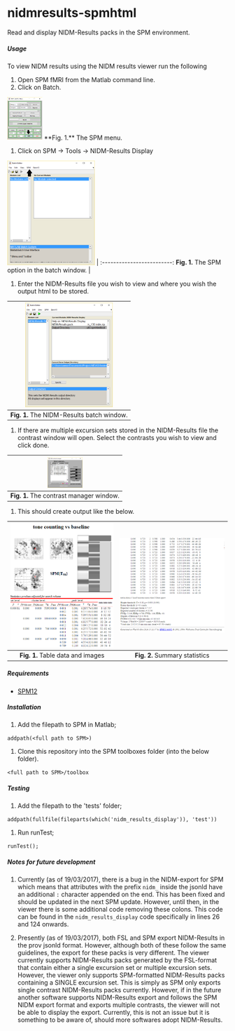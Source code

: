 # nidmresults-spmhtml

Read and display NIDM-Results packs in the SPM environment.

##### Usage

To view NIDM results using the NIDM results viewer run the following

1. Open SPM fMRI from the Matlab command line.
1. Click on Batch.

<img src="Doc/examplemenu1.png" width="80">  
 **Fig. 1.** The SPM menu.

1. Click on SPM -> Tools -> NIDM-Results Display

<img src="Doc/examplemenu2.png" width="200">  |
:-------------------------:
 **Fig. 1.** The SPM option in the batch window. |

1. Enter the NIDM-Results file you wish to view and where you wish the output html to be stored.

<img src="Doc/example_batch.png" width="200"> |  
:-------------------------:|
 **Fig. 1.** The NIDM-Results batch window. |

1. If there are multiple excursion sets stored in the NIDM-Results file the contrast window will open. Select the contrasts you wish to view and click done.

<img src="Doc/example_conMan.png" width="80"> |
:-------------------------:|
 **Fig. 1.** The contrast manager window. |

1. This should create output like the below.

<img src="Doc/example1.png" width="300">            |  <img src="Doc/example2.png" width="300">
:-------------------------:|:-------------------------:
 **Fig. 1.** Table data and images  |  **Fig. 2.** Summary statistics

##### Requirements

- [SPM12](http://www.fil.ion.ucl.ac.uk/spm/software/spm12/)

##### Installation

1. Add the filepath to SPM in Matlab;

 ```
 addpath(<full path to SPM>)
 ```
1. Clone this repository into the SPM toolboxes folder (into the below folder).
 ```
 <full path to SPM>/toolbox
 ``` 

##### Testing

1. Add the filepath to the 'tests' folder;

 ```
addpath(fullfile(fileparts(which('nidm_results_display')), 'test'))
 ```
1. Run runTest;

 ```
 runTest();
 ```


##### Notes for future development

1. Currently (as of 19/03/2017), there is a bug in the NIDM-export for SPM which means that attributes with the prefix `nidm_` inside the jsonld have an additional `:` character appended on the end. This has been fixed and should be updated in the next SPM update. However, until then, in the viewer there is some additional code removing these colons. This code can be found in the `nidm_results_display` code specifically in lines 26 and 124 onwards.

1. Presently (as of 19/03/2017), both FSL and SPM export NIDM-Results in the prov jsonld format. However, although both of these follow the same guidelines, the export for these packs is very different. The viewer currently supports NIDM-Results packs generated by the FSL-format that contain either a single excursion set or multiple excursion sets. 
However, the viewer only supports SPM-formatted NIDM-Results packs containing a SINGLE excursion set. This is simply as SPM only exports single contrast NIDM-Results packs currently. However, if in the future another software supports NIDM-Results export and follows the SPM NIDM export format and exports multiple contrasts, the viewer will not be able to display the export. Currently, this is not an issue but it is something to be aware of, should more softwares adopt NIDM-Results. 
